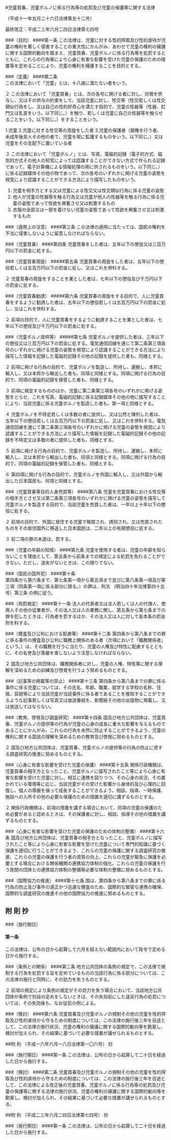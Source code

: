 #児童買春、児童ポルノに係る行為等の処罰及び児童の保護等に関する法律

（平成十一年五月二十六日法律第五十二号）

最終改正：平成二三年六月二四日法律第七四号

###（目的）
####第一条
この法律は、児童に対する性的搾取及び性的虐待が児童の権利を著しく侵害することの重大性にかんがみ、あわせて児童の権利の擁護に関する国際的動向を踏まえ、児童買春、児童ポルノに係る行為等を処罰するとともに、これらの行為等により心身に有害な影響を受けた児童の保護のための措置等を定めることにより、児童の権利を擁護することを目的とする。

###（定義）
####第二条  
この法律において「児童」とは、十八歳に満たない者をいう。

２  この法律において「児童買春」とは、次の各号に掲げる者に対し、対償を供与し、又はその供与の約束をして、当該児童に対し、性交等（性交若しくは性交類似行為をし、又は自己の性的好奇心を満たす目的で、児童の性器等（性器、肛門又は乳首をいう。以下同じ。）を触り、若しくは児童に自己の性器等を触らせることをいう。以下同じ。）をすることをいう。

1.児童 
2.児童に対する性交等の周旋をした者
3.児童の保護者（親権を行う者、未成年後見人その他の者で、児童を現に監護するものをいう。以下同じ。）又は児童をその支配下に置いている者

３  この法律において「児童ポルノ」とは、写真、電磁的記録（電子的方式、磁気的方式その他人の知覚によっては認識することができない方式で作られる記録であって、電子計算機による情報処理の用に供されるものをいう。以下同じ。）に係る記録媒体その他の物であって、次の各号のいずれかに掲げる児童の姿態を視覚により認識することができる方法により描写したものをいう。

1.  児童を相手方とする又は児童による性交又は性交類似行為に係る児童の姿態
2.  他人が児童の性器等を触る行為又は児童が他人の性器等を触る行為に係る児童の姿態であって性欲を興奮させ又は刺激するもの
3.  衣服の全部又は一部を着けない児童の姿態であって性欲を興奮させ又は刺激するもの

###（適用上の注意）
####第三条
この法律の適用に当たっては、国民の権利を不当に侵害しないように留意しなければならない。

###（児童買春）
####第四条
児童買春をした者は、五年以下の懲役又は三百万円以下の罰金に処する。

###（児童買春周旋）
#####第五条
児童買春の周旋をした者は、五年以下の懲役若しくは五百万円以下の罰金に処し、又はこれを併科する。

２  児童買春の周旋をすることを業とした者は、七年以下の懲役及び千万円以下の罰金に処する。

###（児童買春勧誘）
#####第六条
児童買春の周旋をする目的で、人に児童買春をするように勧誘した者は、五年以下の懲役若しくは五百万円以下の罰金に処し、又はこれを併科する。

２  前項の目的で、人に児童買春をするように勧誘することを業とした者は、七年以下の懲役及び千万円以下の罰金に処する。

###（児童ポルノ提供等）
#####第七条
児童ポルノを提供した者は、三年以下の懲役又は三百万円以下の罰金に処する。電気通信回線を通じて第二条第三項各号のいずれかに掲げる児童の姿態を視覚により認識することができる方法により描写した情報を記録した電磁的記録その他の記録を提供した者も、同様とする。

２  前項に掲げる行為の目的で、児童ポルノを製造し、所持し、運搬し、本邦に輸入し、又は本邦から輸出した者も、同項と同様とする。同項に掲げる行為の目的で、同項の電磁的記録を保管した者も、同様とする。

３  前項に規定するもののほか、児童に第二条第三項各号のいずれかに掲げる姿態をとらせ、これを写真、電磁的記録に係る記録媒体その他の物に描写することにより、当該児童に係る児童ポルノを製造した者も、第一項と同様とする。

４  児童ポルノを不特定若しくは多数の者に提供し、又は公然と陳列した者は、五年以下の懲役若しくは五百万円以下の罰金に処し、又はこれを併科する。電気通信回線を通じて第二条第三項各号のいずれかに掲げる児童の姿態を視覚により認識することができる方法により描写した情報を記録した電磁的記録その他の記録を不特定又は多数の者に提供した者も、同様とする。

５  前項に掲げる行為の目的で、児童ポルノを製造し、所持し、運搬し、本邦に輸入し、又は本邦から輸出した者も、同項と同様とする。同項に掲げる行為の目的で、同項の電磁的記録を保管した者も、同様とする。

６  第四項に掲げる行為の目的で、児童ポルノを外国に輸入し、又は外国から輸出した日本国民も、同項と同様とする。

###（児童買春等目的人身売買等）
####第八条
児童を児童買春における性交等の相手方とさせ又は第二条第三項各号のいずれかに掲げる児童の姿態を描写して児童ポルノを製造する目的で、当該児童を売買した者は、一年以上十年以下の懲役に処する。

２  前項の目的で、外国に居住する児童で略取され、誘拐され、又は売買されたものをその居住国外に移送した日本国民は、二年以上の有期懲役に処する。

３  前二項の罪の未遂は、罰する。

###（児童の年齢の知情）
####第九条
児童を使用する者は、児童の年齢を知らないことを理由として、第五条から前条までの規定による処罰を免れることができない。ただし、過失がないときは、この限りでない。

###（国民の国外犯）
####第十条  
第四条から第六条まで、第七条第一項から第五項まで並びに第八条第一項及び第三項（同条第一項に係る部分に限る。）の罪は、刑法 （明治四十年法律第四十五号）第三条 の例に従う。

###（両罰規定）
####第十一条
法人の代表者又は法人若しくは人の代理人、使用人その他の従業者が、その法人又は人の業務に関し、第五条から第七条までの罪を犯したときは、行為者を罰するほか、その法人又は人に対して各本条の罰金刑を科する。

###（捜査及び公判における配慮等）
####第十二条
第四条から第八条までの罪に係る事件の捜査及び公判に職務上関係のある者（次項において「職務関係者」という。）は、その職務を行うに当たり、児童の人権及び特性に配慮するとともに、その名誉及び尊厳を害しないよう注意しなければならない。

２  国及び地方公共団体は、職務関係者に対し、児童の人権、特性等に関する理解を深めるための訓練及び啓発を行うよう努めるものとする。

###（記事等の掲載等の禁止）
####第十三条
第四条から第八条までの罪に係る事件に係る児童については、その氏名、年齢、職業、就学する学校の名称、住居、容貌等により当該児童が当該事件に係る者であることを推知することができるような記事若しくは写真又は放送番組を、新聞紙その他の出版物に掲載し、又は放送してはならない。

###（教育、啓発及び調査研究）
####第十四条
国及び地方公共団体は、児童買春、児童ポルノの提供等の行為が児童の心身の成長に重大な影響を与えるものであることにかんがみ、これらの行為を未然に防止することができるよう、児童の権利に関する国民の理解を深めるための教育及び啓発に努めるものとする。

２  国及び地方公共団体は、児童買春、児童ポルノの提供等の行為の防止に資する調査研究の推進に努めるものとする。

###（心身に有害な影響を受けた児童の保護）
####第十五条
関係行政機関は、児童買春の相手方となったこと、児童ポルノに描写されたこと等により心身に有害な影響を受けた児童に対し、相互に連携を図りつつ、その心身の状況、その置かれている環境等に応じ、当該児童がその受けた影響から身体的及び心理的に回復し、個人の尊厳を保って成長することができるよう、相談、指導、一時保護、施設への入所その他の必要な保護のための措置を適切に講ずるものとする。

２  関係行政機関は、前項の措置を講ずる場合において、同項の児童の保護のため必要があると認めるときは、その保護者に対し、相談、指導その他の措置を講ずるものとする。

###（心身に有害な影響を受けた児童の保護のための体制の整備）
####第十六条
国及び地方公共団体は、児童買春の相手方となったこと、児童ポルノに描写されたこと等により心身に有害な影響を受けた児童について専門的知識に基づく保護を適切に行うことができるよう、これらの児童の保護に関する調査研究の推進、これらの児童の保護を行う者の資質の向上、これらの児童が緊急に保護を必要とする場合における関係機関の連携協力体制の強化、これらの児童の保護を行う民間の団体との連携協力体制の整備等必要な体制の整備に努めるものとする。

###（国際協力の推進）
####第十七条
国は、第四条から第八条までの罪に係る行為の防止及び事件の適正かつ迅速な捜査のため、国際的な緊密な連携の確保、国際的な調査研究の推進その他の国際協力の推進に努めるものとする。

## 附 則 抄

###（施行期日）
#### 第一条
この法律は、公布の日から起算して六月を超えない範囲内において政令で定める日から施行する。

###（条例との関係）
####第二条
地方公共団体の条例の規定で、この法律で規制する行為を処罰する旨を定めているものの当該行為に係る部分については、この法律の施行と同時に、その効力を失うものとする。

２  前項の規定により条例の規定がその効力を失う場合において、当該地方公共団体が条例で別段の定めをしないときは、その失効前にした違反行為の処罰については、その失効後も、なお従前の例による。

###（検討）
####第六条
児童買春及び児童ポルノの規制その他の児童を性的搾取及び性的虐待から守るための制度については、この法律の施行後三年を目途として、この法律の施行状況、児童の権利の擁護に関する国際的動向等を勘案し、検討が加えられ、その結果に基づいて必要な措置が講ぜられるものとする。

##附 則 （平成一六年六月一八日法律第一〇六号） 抄

###（施行期日）
####第一条
この法律は、公布の日から起算して二十日を経過した日から施行する。

###（検討）
####第二条
児童買春及び児童ポルノの規制その他の児童を性的搾取及び性的虐待から守るための制度については、この法律の施行後三年を目途として、この法律による改正後の児童買春、児童ポルノに係る行為等の処罰及び児童の保護等に関する法律の施行状況、児童の権利の擁護に関する国際的動向等を勘案し、検討が加えられ、その結果に基づいて必要な措置が講ぜられるものとする。

##附 則 （平成二三年六月二四日法律第七四号） 抄

###（施行期日）
####第一条
この法律は、公布の日から起算して二十日を経過した日から施行する。

